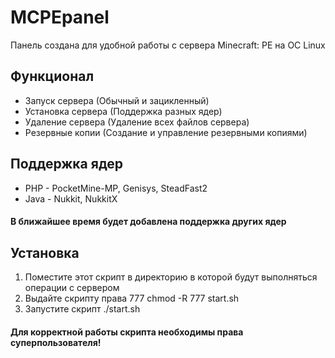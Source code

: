 # MCPEpanel

Панель создана для удобной работы с сервера Minecraft: PE на ОС Linux

## Функционал
* Запуск сервера (Обычный и зацикленный)
* Установка сервера (Поддержка разных ядер)
* Удаление сервера (Удаление всех файлов сервера)
* Резервные копии (Создание и управление резервными копиями)

## Поддержка ядер
* PHP - PocketMine-MP, Genisys, SteadFast2
* Java - Nukkit, NukkitX
#### В ближайшее время будет добавлена поддержка других ядер

## Установка
1. Поместите этот скрипт в директорию в которой будут выполняться операции с сервером
2. Выдайте скрипту права 777
    chmod -R 777 start.sh
3. Запустите скрипт
    ./start.sh
#### Для корректной работы скрипта необходимы права суперпользователя!


